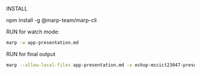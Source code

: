 INSTALL

npm install -g @marp-team/marp-cli

RUN for watch mode:
```bash
marp -w app-presentation.md
```

RUN for final output
```bash
marp --allow-local-files app-presentation.md -o eshop-mscict23047-presentation.pdf
```
